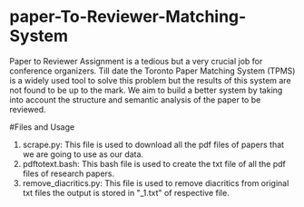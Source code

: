 # paper-To-Reviewer-Matching-System
Paper to Reviewer Assignment is a tedious but a very crucial job for conference organizers. Till date the Toronto Paper Matching System (TPMS) is a widely used tool to solve this problem but the results of this system are not found to be up to the mark. We aim to build a better system by taking into account the structure and semantic analysis of the paper to be reviewed.

#Files and Usage
1) scrape.py: This file is used to download all the pdf files of papers that we are going to use as our data.
2) pdftotext.bash: This bash file is used to create the txt file of all the pdf files of research papers.
3) remove_diacritics.py: This file is used to remove diacritics from original txt files the output is stored in "_1.txt" of respective file.

